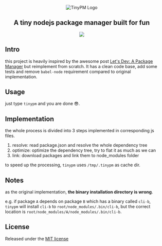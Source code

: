 <p align="center">
  <img alt="TinyPM Logo" src="http://ww1.sinaimg.cn/large/9bd18299gy1fnis9jk86nj20lu076q36" />
</p>

<h2 align="center">A tiny nodejs package manager built for fun</h2>

<p align="center">
  <a href="https://mit-license.org/2018">
    <img src="http://img.shields.io/badge/license-MIT-blue.svg?style=flat-square"> 
  </a>
</p>

## Intro

this project is heavily inspired by the awesome post [Let's Dev: A Package Manager](https://yarnpkg.com/blog/2017/07/11/lets-dev-a-package-manager/) but reimplement from scratch. It has a clean code base, add some tests and remove `babel-node` requirement compared to original implementation.

## Usage

just type `tinypm` and you are done 😎.

## Implementation

the whole process is divided into 3 steps implemented in corresponding js files.

1. resolve: read package.json and resolve the whole dependency tree
2. optimize: optimize the dependency tree, try to flat it as much as we can
3. link: download packages and link them to node_modules folder

to speed up the processing, `tinypm` uses `/tmp/.tinypm` as cache dir.

## Notes

as the original implementation, **the binary installation directory is wrong**. 

e.g. if package `A` depends on package `B` which has a binary called `cli-b`, `tinypm` will install `cli-b` to `root/node_modules/.bin/cli-b`, but the correct location is `root/node_modules/A/node_modules/.bin/cli-b`.

## License

Released under the [MIT license](http://mit-license.org/2018)
